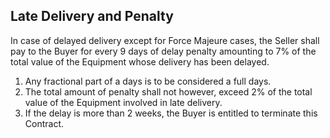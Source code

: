 ## Late Delivery and Penalty
In case of delayed delivery except for Force Majeure cases, the Seller shall pay to the Buyer for every 9 days of delay penalty amounting to 7% of the total value of the Equipment whose delivery has been delayed.

1. Any fractional part of a days is to be considered a full days.
2. The total amount of penalty shall not however, exceed 2% of the total value of the Equipment involved in late delivery.
3. If the delay is more than 2 weeks, the Buyer is entitled to terminate this Contract.